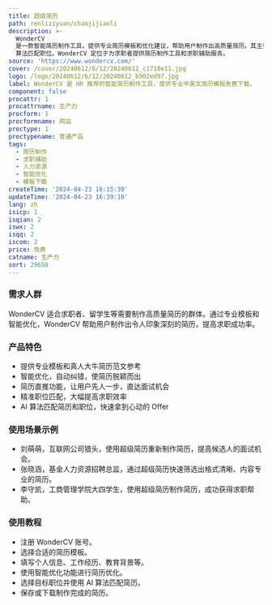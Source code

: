 ```yaml
---
title: 超级简历
path: renliziyuan/chaojijianli
description: >-
  WonderCV
  是一款智能简历制作工具，提供专业简历模板和优化建议，帮助用户制作出高质量简历。其主要优点在于人力资源专家设计的模板，智能纠错和简历直推功能，以及 AI
  算法匹配职位。WonderCV 定位于为求职者提供简历制作工具和求职辅助服务。
source: 'https://www.wondercv.com/'
cover: /cover/20240612/6/12/20240612_c1718e11.jpg
logo: /logo/20240612/6/12/20240612_b902ed97.jpg
label: WonderCV 是 HR 推荐的智能简历制作工具，提供专业中英文简历模板免费下载。
component: false
procattr: 1
procattrname: 生产力
procform: 1
procformname: 网站
proctype: 1
proctypename: 普通产品
tags:
  - 简历制作
  - 求职辅助
  - 人力资源
  - 智能优化
  - 模板下载
createTime: '2024-04-23 16:15:30'
updateTime: '2024-04-23 16:39:10'
lang: zh
isicp: 1
isqian: 2
iswx: 2
isqq: 2
iscom: 2
price: 免费
catname: 生产力
sort: 29650
---
```




### 需求人群
WonderCV 适合求职者、留学生等需要制作高质量简历的群体。通过专业模板和智能优化，WonderCV 帮助用户制作出令人印象深刻的简历，提高求职成功率。

### 产品特色
- 提供专业模板和真人大牛简历范文参考
- 智能优化，自动纠错，使简历脱颖而出
- 简历直推功能，让用户先人一步，直达面试机会
- 精准职位匹配，大幅提高求职效率
- AI 算法匹配简历和职位，快速拿到心动的 Offer

### 使用场景示例
- 刘萌萌，互联网公司猎头，使用超级简历重新制作简历，提高候选人的面试机会。
- 张晓涵，基金人力资源招聘总监，通过超级简历快速筛选出格式清晰、内容专业的简历。
- 李守凯，工商管理学院大四学生，使用超级简历制作简历，成功获得求职帮助。

### 使用教程
- 注册 WonderCV 账号。
- 选择合适的简历模板。
- 填写个人信息、工作经历、教育背景等。
- 使用智能优化功能进行简历优化。
- 选择目标职位并使用 AI 算法匹配简历。
- 保存或下载制作完成的简历。

  
